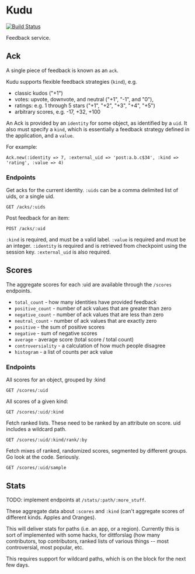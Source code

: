 # Kudu

[![Build Status](https://semaphoreapp.com/api/v1/projects/d21e84e6494549ffd9478e24639fad6df38e544b/28269/badge.png)](https://semaphoreapp.com/projects/1575/branches/28269)

Feedback service.

## Ack

A single piece of feedback is known as an `ack`.

Kudu supports flexible feedback strategies (`kind`), e.g.
* classic kudos ("+1")
* votes: upvote, downvote, and neutral ("+1", "-1", and "0"),
* ratings: e.g. 1 through 5 stars ("+1", "+2", "+3", "+4", "+5")
* arbitrary scores, e.g. -17, +32, +100

An Ack is provided by an `identity` for some object, as identified by a `uid`.
It also must specify a `kind`, which is essentially a feedback strategy defined in the application, and a `value`.

For example:

    Ack.new(:identity => 7, :external_uid => 'post:a.b.c$34', :kind => 'rating', :value => 4)

### Endpoints

Get acks for the current identity. `:uids` can be a comma delimited list of uids, or a single uid.

    GET /acks/:uids

Post feedback for an item:

    POST /acks/:uid

`:kind` is required, and must be a valid label. `:value` is required and must be an integer. `:identity` is required and is retrieved from checkpoint using the session key. `:external_uid` is also required.

## Scores

The aggregate scores for each :uid are available through the `/scores` endpoints.

* `total_count` - how many identities have provided feedback
* `positive_count` - number of ack values that are greater than zero
* `negative_count` - number of ack values that are less than zero
* `neutral_count` - number of ack values that are exactly zero
* `positive` - the sum of positive scores
* `negative` - sum of negative scores
* `average` - average score (total score / total count)
* `controversiality` - a calculation of how much people disagree
* `histogram` - a list of counts per ack value

### Endpoints

All scores for an object, grouped by :kind

    GET /scores/:uid

All scores of a given kind:

    GET /scores/:uid/:kind


Fetch ranked lists. These need to be ranked by an attribute on score. uid includes a wildcard path.

    GET /scores/:uid/:kind/rank/:by


Fetch mixes of ranked, randomized scores, segmented by different groups. Go look at the code. Seriously.

    GET /scores/:uid/sample

## Stats

TODO: implement endpoints at `/stats/:path/:more_stuff`.

These aggregate data about `:scores` and `:kind` (can't aggregate scores of different kinds. Apples and Oranges).

This will deliver stats for paths (i.e. an app, or a region). Currently this is sort of implemented with some hacks, for dittforslag (how many contributors, top contributors, ranked lists of various things -- most controversial, most popular, etc.

This requires support for wildcard paths, which is on the block for the next few days.
